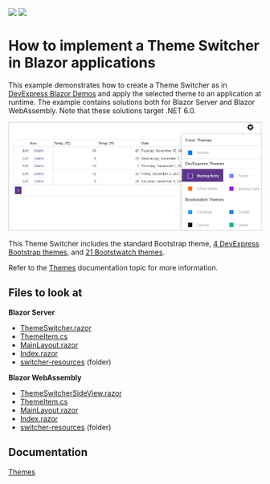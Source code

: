 <!-- default badges list -->
[![](https://img.shields.io/badge/Open_in_DevExpress_Support_Center-FF7200?style=flat-square&logo=DevExpress&logoColor=white)](https://supportcenter.devexpress.com/ticket/details/T845557)
[![](https://img.shields.io/badge/📖_How_to_use_DevExpress_Examples-e9f6fc?style=flat-square)](https://docs.devexpress.com/GeneralInformation/403183)
<!-- default badges end -->
# How to implement a Theme Switcher in Blazor applications

This example demonstrates how to create a Theme Switcher as in [DevExpress Blazor Demos](https://demos.devexpress.com/blazor/) and apply the selected theme to an application at runtime. The example contains solutions both for Blazor Server and Blazor WebAssembly. Note that these solutions target .NET 6.0.

![Blazor - Theme Switcher](images/blazor-theme-switcher.png)

This Theme Switcher includes the standard Bootstrap theme, [4 DevExpress Bootstrap themes](https://github.com/DevExpress/bootstrap-themes), and [21 Bootstwatch themes](https://bootswatch.com/). 

Refer to the [Themes](https://docs.devexpress.com/Blazor/401523/common-concepts/themes#implement-a-theme-switcher) documentation topic for more information.

<!-- default file list -->
## Files to look at

**Blazor Server**
* [ThemeSwitcher.razor](./CS/BlazorServer/BlazorAppThemes/Shared/ThemeSwitcherSideView.razor)
* [ThemeItem.cs](./CS/BlazorServer/BlazorAppThemes/Shared/ThemeItem.cs)
* [MainLayout.razor](./CS/BlazorServer/BlazorAppThemes/Shared/MainLayout.razor)
* [Index.razor](./CS/BlazorServer/BlazorAppThemes/Pages/Index.razor)
* [switcher-resources](./CS/BlazorServer/BlazorAppThemes/wwwroot/css/switcher-resources) (folder)

**Blazor WebAssembly**
* [ThemeSwitcherSideView.razor](./CS/BlazorWebAssembly/BlazorAppThemes/Shared/ThemeSwitcherSideView.razor)
* [ThemeItem.cs](./CS/BlazorWebAssembly/BlazorAppThemes/Shared/ThemeItem.cs)
* [MainLayout.razor](./CS/BlazorWebAssembly/BlazorAppThemes/Shared/MainLayout.razor) 
* [Index.razor](./CS/BlazorWebAssembly/BlazorAppThemes/Pages/Index.razor)  
* [switcher-resources](./CS/BlazorWebAssembly/BlazorAppThemes/wwwroot/css/switcher-resources) (folder)
<!-- default file list -->

## Documentation

[Themes](https://docs.devexpress.com/Blazor/401523/common-concepts/themes)
